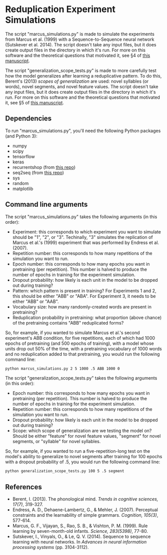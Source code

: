 # Reduplication Experiment Simulations

The script "marcus_simulations.py" is made to simulate the experiments from Marcus et al. (1999) with a Sequence-to-Sequence neural network (Sutskever et al. 2014). The script doesn't take any input files, but it does create output files in the directory in which it's run. For more on this software and the theoretical questions that motivated it, see §4 of [this manuscript](https://works.bepress.com/joe_pater/38/).

The script "generalization_scope_tests.py" is made to more carefully test how the model generalizes after learning a reduplicative pattern. To do this, Berent's (2013) *scopes of generalization* are used: novel syllables (or words), novel segments, and novel feature values. The script doesn't take any input files, but it does create output files in the directory in which it's run. For more on this software and the theoretical questions that motivated it, see §5 of [this manuscript](https://works.bepress.com/joe_pater/38/).

## Dependencies

To run "marcus_simulations.py", you'll need the following Python packages (and Python 3):

* numpy
* scipy
* tensorflow
* keras
* recurrentshop (from [this repo](https://github.com/farizrahman4u/recurrentshop))
* seq2seq (from [this repo](https://github.com/farizrahman4u/seq2seq))
* sys
* random
* matplotlib

## Command line arguments

The script "marcus_simulations.py" takes the following arguments (in this order):

* Experiment: this corresponds to which experiment you want to simulate should be "1", "2", or "3". Techinally, "3" simulates the replication of Marcus et al.'s (1999) experiment that was performed by Endress et al. (2007).
* Repetition number: this corresponds to how many repetitions of the simulation you want to run.
* Epoch number: this corresponds to how many epochs you want in pretraining (per repetition). This number is halved to produce the number of epochs in training for the experiment simulation.
* Dropout probability: how likely is each unit in the model to be dropped out during training?
* Pattern: which pattern is present in training? For Experiments 1 and 2, this should be either "ABB" or "ABA". For Experiment 3, it needs to be either "ABB" or "AAB". 
* Vocabulary size: how many randomly-created words are present in pretraining?
* Reduplication probability in pretraining: what proportion (above chance) of the pretraining contains "ABB" reduplicated forms?

So, for example, if you wanted to simulate Marcus et al.'s second experiment's ABB condition, for five repetitions, each of which had 1000 epochs of pretraining (and 500 epochs of training), with a model whose units drop out 50% of the time, with a pretraining vocabulary of 1000 words and no reduplication added to that pretraining, you would run the following command line:

```bash
python marcus_simulations.py 2 5 1000 .5 ABB 1000 0
```

The script "generalization_scope_tests.py" takes the following arguments (in this order):

* Epoch number: this corresponds to how many epochs you want in pretraining (per repetition). This number is halved to produce the number of epochs in training for the experiment simulation.
* Repetition number: this corresponds to how many repetitions of the simulation you want to run.
* Dropout probability: how likely is each unit in the model to be dropped out during training?
* Scope: which scope of generalization are we testing the model on? Should be either "feature" for novel feature values, "segment" for novel segments, or "syllable" for novel syllables.

So, for example, if you wanted to run a five-repetition-long test on the model's ability to generalize to novel segments after training for 100 epochs with a dropout probability of .5, you would run the following command line:

```bash
python generalization_scope_tests.py 100 5 .5 segment
```

## References
* Berent, I. (2013). The phonological mind. *Trends in cognitive sciences, 17(7)*, 319-327.
* Endress, A. D., Dehaene-Lambertz, G., & Mehler, J. (2007). Perceptual constraints and the learnability of simple grammars. *Cognition, 105(3)*, 577-614.
* Marcus, G. F., Vijayan, S., Rao, S. B., & Vishton, P. M. (1999). Rule learning by seven-month-old infants. *Science, 283(5398)*, 77-80.
* Sutskever, I., Vinyals, O., & Le, Q. V. (2014). Sequence to sequence learning with neural networks. In *Advances in neural information processing systems* (pp. 3104-3112).
